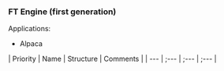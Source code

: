 ### FT Engine (first generation)

Applications:

- Alpaca

| Priority | Name | Structure | Comments |
| --- | ;--- | ;--- | ;--- |
